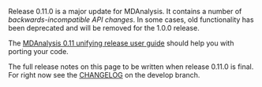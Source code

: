 Release 0.11.0 is a major update for MDAnalysis. It contains a number of *backwards-incompatible API changes*. In some cases, old functionality has been deprecated and will be removed for the 1.0.0 release.

The [MDAnalysis 0.11 unifying release user guide](MDAnalysis-0.11-unifying-release-user-guide) should help you with porting your code.

The full release notes on this page to be written when release 0.11.0 is final. For right now see the [CHANGELOG](https://raw.githubusercontent.com/MDAnalysis/mdanalysis/develop/package/CHANGELOG) on the develop branch.
